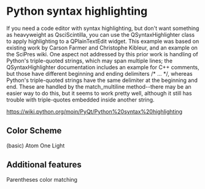 # Python syntax highlighting

If you need a code editor with syntax highlighting, but don't want something as heavyweight as QsciScintilla, you can use the QSyntaxHighlighter class to apply highlighting to a QPlainTextEdit widget. 
This example was based on existing work by Carson Farmer and Christophe Kibleur, and an example on the SciPres wiki. One aspect not addressed by this prior work is handling of Python's triple-quoted strings, which may span multiple lines; the QSyntaxHighlighter documentation includes an example for C++ comments, but those have different beginning and ending delimiters /* ... */, whereas Python's triple-quoted strings have the same delimiter at the beginning and end. These are handled by the match_multiline method--there may be an easier way to do this, but it seems to work pretty well, although it still has trouble with triple-quotes embedded inside another string.

https://wiki.python.org/moin/PyQt/Python%20syntax%20highlighting

## Color Scheme
(basic) Atom One Light

## Additional features
Parentheses color matching
